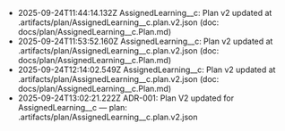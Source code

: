 - 2025-09-24T11:44:14.132Z AssignedLearning__c: Plan v2 updated at .artifacts/plan/AssignedLearning__c.plan.v2.json (doc: docs/plan/AssignedLearning__c.Plan.md)
- 2025-09-24T11:53:52.160Z AssignedLearning__c: Plan v2 updated at .artifacts/plan/AssignedLearning__c.plan.v2.json (doc: docs/plan/AssignedLearning__c.Plan.md)
- 2025-09-24T12:14:02.549Z AssignedLearning__c: Plan v2 updated at .artifacts/plan/AssignedLearning__c.plan.v2.json (doc: docs/plan/AssignedLearning__c.Plan.md)
- 2025-09-24T13:02:21.222Z ADR-001: Plan V2 updated for AssignedLearning__c — plan: .artifacts/plan/AssignedLearning__c.plan.v2.json
